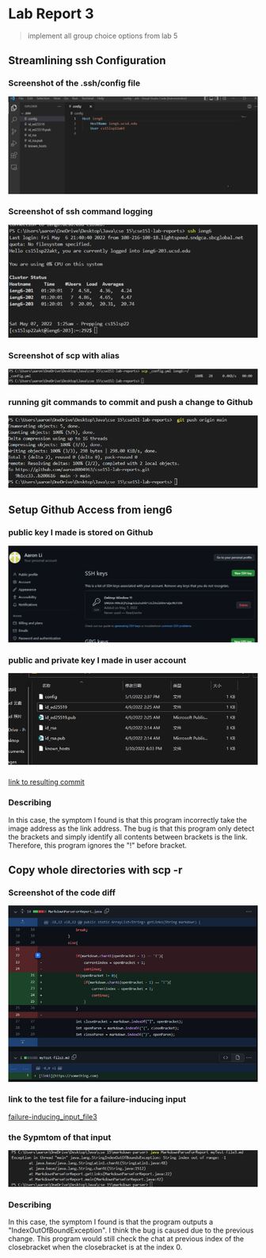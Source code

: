 # Lab Report 3
> implement all group choice options from lab 5

## Streamlining ssh Configuration

### Screenshot of the .ssh/config file
![Image](report3Image\ConfigEditing.png)

### Screenshot of ssh command logging 
![Image](report3Image\loginWithIeng6.png)

### Screenshot of scp with alias
![Image](report3Image\scpWithAlie.png)

### running git commands to commit and push a change to Github
![Image](report3Image\successfulPush.png)

## Setup Github Access from ieng6

### public key I made is stored on Github
![Image](report3Image\pubKeyInGithub.png)

### public and private key I made in user account
![Image](report3Image\privateKey&puclicKeyInUserAcc.png)

### 
[Iink to resulting commit](report2Image\image_as_link.png)

### Describing
In this case, the symptom I found is that this program incorrectly take the image address as the link address.
The bug is that this program only detect the brackets and simply identify all contents between brackets is the link. Therefore, this program ignores the "!" before bracket.

## Copy whole directories with scp -r
### Screenshot of the code diff
![Image](report2Image\coded-diff3.png)

### link to the test file for a failure-inducing input
[failure-inducing_input_file3](https://github.com/aaron8004963/markdown-parser/blob/main/myTest-file3.md)

### the Sypmtom of that input
![Image](report2Image\indexNegative.png)

### Describing
In this case, the symptom I found is that the program outputs a "IndexOutOfBoundException". I think the bug is caused due to the previous change. This program would still check the chat at previous index of the closebracket when the closebracket is at the index 0. 